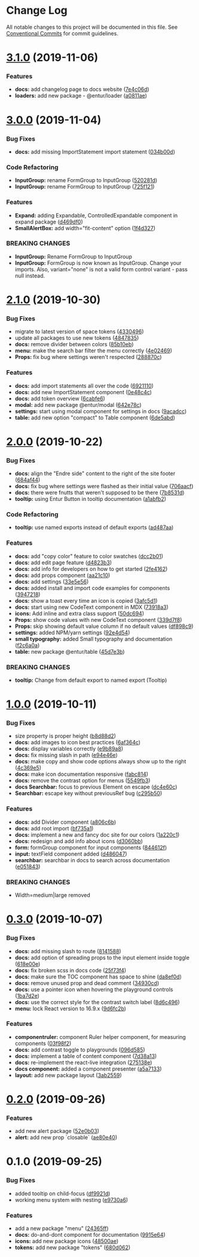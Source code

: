 # Change Log

All notable changes to this project will be documented in this file.
See [Conventional Commits](https://conventionalcommits.org) for commit guidelines.

# [3.1.0](https://bitbucket.org/enturas/design-system/compare/@entur/designsystem-docs@3.0.0...@entur/designsystem-docs@3.1.0) (2019-11-06)

### Features

- **docs:** add changelog page to docs website ([7e4c06d](https://bitbucket.org/enturas/design-system/commits/7e4c06dc5ec2c1121c70679c1fad9d2ed26274ad))
- **loaders:** add new package - @entur/loader ([a0811ae](https://bitbucket.org/enturas/design-system/commits/a0811aee2f1ba713a7190c9fa9fd84cdcd2a6d90))

# [3.0.0](https://bitbucket.org/enturas/design-system/compare/@entur/designsystem-docs@2.1.0...@entur/designsystem-docs@3.0.0) (2019-11-04)

### Bug Fixes

- **docs:** add missing ImportStatement import statement ([034b00d](https://bitbucket.org/enturas/design-system/commits/034b00de7ffaa056cf5026bd018ee723471ebbed))

### Code Refactoring

- **InputGroup:** rename FormGroup to InputGroup ([520281d](https://bitbucket.org/enturas/design-system/commits/520281d8dc461c73fb533db92ceed0ebf40a1823))
- **InputGroup:** rename FormGroup to InputGroup ([725f121](https://bitbucket.org/enturas/design-system/commits/725f121f9597310a1c4f9e46501eeef1c8a82829))

### Features

- **Expand:** adding Expandable, ControlledExpandable component in expand package ([d469df0](https://bitbucket.org/enturas/design-system/commits/d469df03e3da6e70e206746debc5ec0a11d18af1))
- **SmallAlertBox:** add width="fit-content" option ([1f4d327](https://bitbucket.org/enturas/design-system/commits/1f4d32763a65bbe2a70f814f9ca9377a737f53ca))

### BREAKING CHANGES

- **InputGroup:** Rename FormGroup to InputGroup
- **InputGroup:** FormGroup is now known as InputGroup. Change your imports. Also, variant="none" is not a valid form
  control variant - pass null instead.

# [2.1.0](https://bitbucket.org/enturas/design-system/compare/@entur/designsystem-docs@2.0.0...@entur/designsystem-docs@2.1.0) (2019-10-30)

### Bug Fixes

- migrate to latest version of space tokens ([4330496](https://bitbucket.org/enturas/design-system/commits/4330496e269bf628f7b9b7aec75f704800201101))
- update all packages to use new tokens ([4847835](https://bitbucket.org/enturas/design-system/commits/48478359b0e562ba828e06d9b5c57239316805c2))
- **docs:** remove divider between colors ([85b10eb](https://bitbucket.org/enturas/design-system/commits/85b10eb25dc5fc756f89c7e948ef460cf1afcdb8))
- **menu:** make the search bar filter the menu correctly ([4e02469](https://bitbucket.org/enturas/design-system/commits/4e024698b1f444584df6f4f6ad8d252c8e2df72f))
- **Props:** fix bug where settings weren't respected ([288870c](https://bitbucket.org/enturas/design-system/commits/288870caad68baa2fc089235e48753c517d318d5))

### Features

- **docs:** add import statements all over the code ([6921110](https://bitbucket.org/enturas/design-system/commits/6921110c0d55976cec604f3cd6da31a708fb7871))
- **docs:** add new ImportStatement component ([0e48c4c](https://bitbucket.org/enturas/design-system/commits/0e48c4c3b959a4a2091d5eb8e260fa0060184032))
- **docs:** add token overview ([6cabfe6](https://bitbucket.org/enturas/design-system/commits/6cabfe60744296786f590d49b34615f03d26435c))
- **modal:** add new package @entur/modal ([642e78c](https://bitbucket.org/enturas/design-system/commits/642e78cac1f4db4e63ac3c202405c9876b68ff4a))
- **settings:** start using modal component for settings in docs ([9acadcc](https://bitbucket.org/enturas/design-system/commits/9acadccad387a9725552203b62c624467c809ca6))
- **table:** add new option "compact" to Table component ([6de5abd](https://bitbucket.org/enturas/design-system/commits/6de5abdc3655fb72b3595c447d814b3e51e30e17))

# [2.0.0](https://bitbucket.org/enturas/design-system/compare/@entur/designsystem-docs@1.0.0...@entur/designsystem-docs@2.0.0) (2019-10-22)

### Bug Fixes

- **docs:** align the "Endre side" content to the right of the site footer ([684af44](https://bitbucket.org/enturas/design-system/commits/684af447c01d0405c1cbb02bdd7e5b2a2b99dd54))
- **docs:** fix bug where settings were flashed as their initial value ([706aacf](https://bitbucket.org/enturas/design-system/commits/706aacfa032a52efb0ef2920ad72bcb9c102ac33))
- **docs:** there were fnutts that weren't supposed to be there ([7b8531d](https://bitbucket.org/enturas/design-system/commits/7b8531dd9f34c1d19b491d3bfcde255750111cb5))
- **tooltip:** using Entur Button in tooltip documentation ([a1abfb2](https://bitbucket.org/enturas/design-system/commits/a1abfb2c6fa9e39e8bb1c5e6ac6fffb0e9153ad7))

### Code Refactoring

- **tooltip:** use named exports instead of default exports ([ad487aa](https://bitbucket.org/enturas/design-system/commits/ad487aa63a591fa979b7d57cb804426cc54ed3b7))

### Features

- **docs:** add "copy color" feature to color swatches ([dcc2b01](https://bitbucket.org/enturas/design-system/commits/dcc2b013651d90dbf263fd3687d54d4e1a69263c))
- **docs:** add edit page feature ([d4823b3](https://bitbucket.org/enturas/design-system/commits/d4823b3313a0be098a7758acf49ac90521ce8a33))
- **docs:** add info for developers on how to get started ([2fe4162](https://bitbucket.org/enturas/design-system/commits/2fe41623376938ecb7a6a87f79220b0caaca10a7))
- **docs:** add props component ([aa21c10](https://bitbucket.org/enturas/design-system/commits/aa21c1051ddc2a0dbe13190e1a622499eecd32a1))
- **docs:** add settings ([33e5e56](https://bitbucket.org/enturas/design-system/commits/33e5e568d4d01ac1f5af092ff54f01cccd9b4ab6))
- **docs:** added install and import code examples for components ([3947218](https://bitbucket.org/enturas/design-system/commits/394721862f307913a7e553ee9266ad335bb98d7d))
- **docs:** show a toast every time an icon is copied ([3afc5d1](https://bitbucket.org/enturas/design-system/commits/3afc5d12092bb65317ffd15ba5d00d75625cfbf4))
- **docs:** start using new CodeText component in MDX ([73918a3](https://bitbucket.org/enturas/design-system/commits/73918a35a515997a61829fa707f464fc665c17a1))
- **icons:** Add inline and extra class support ([50dc694](https://bitbucket.org/enturas/design-system/commits/50dc694063585c4c39618bf38f1c0d2a87a3319e))
- **Props:** show code values with new CodeText component ([339d7f8](https://bitbucket.org/enturas/design-system/commits/339d7f8ba1942438bb667eb54a79fd1ba21efba3))
- **Props:** skip showing default value column if no default values ([df898c9](https://bitbucket.org/enturas/design-system/commits/df898c984f2ae107fbe4fd2a5060c687f7b8f7c3))
- **settings:** added NPM/yarn settings ([92e4d54](https://bitbucket.org/enturas/design-system/commits/92e4d545500ca8e99aea1cfbf0f96f0f6d16e7a4))
- **small typography:** added Small typography and documentation ([f2c6a0a](https://bitbucket.org/enturas/design-system/commits/f2c6a0a108b177efad32ca0fec0733a2072bd9d1))
- **table:** new package @entur/table ([45d7e3b](https://bitbucket.org/enturas/design-system/commits/45d7e3b151b6ff4e59bf58d776da5b45df34f196))

### BREAKING CHANGES

- **tooltip:** Change from default export to named export (Tooltip)

# [1.0.0](https://bitbucket.org/enturas/design-system/compare/@entur/designsystem-docs@0.3.0...@entur/designsystem-docs@1.0.0) (2019-10-11)

### Bug Fixes

- size property is proper height ([b8d88d2](https://bitbucket.org/enturas/design-system/commits/b8d88d2))
- **docs:** add images to icon best practices ([6af364c](https://bitbucket.org/enturas/design-system/commits/6af364c))
- **docs:** display variables correctly ([e9b89a8](https://bitbucket.org/enturas/design-system/commits/e9b89a8))
- **docs:** fix missing slash in path ([e94e46e](https://bitbucket.org/enturas/design-system/commits/e94e46e))
- **docs:** make copy and show code options always show up to the right ([4c369e5](https://bitbucket.org/enturas/design-system/commits/4c369e5))
- **docs:** make icon documentation responsive ([fabc814](https://bitbucket.org/enturas/design-system/commits/fabc814))
- **docs:** remove the contrast option for menus ([5549fb3](https://bitbucket.org/enturas/design-system/commits/5549fb3))
- **docs Searchbar:** focus to previous Element on escape ([dc4e60c](https://bitbucket.org/enturas/design-system/commits/dc4e60c))
- **Searchbar:** escape key without previousRef bug ([c295b50](https://bitbucket.org/enturas/design-system/commits/c295b50))

### Features

- **docs:** add Divider component ([a806c6b](https://bitbucket.org/enturas/design-system/commits/a806c6b))
- **docs:** add root import ([bf735a1](https://bitbucket.org/enturas/design-system/commits/bf735a1))
- **docs:** implement a new and fancy doc site for our colors ([1a220c1](https://bitbucket.org/enturas/design-system/commits/1a220c1))
- **docs:** redesign and add info about icons ([d3060bb](https://bitbucket.org/enturas/design-system/commits/d3060bb))
- **form:** formGroup component for input components ([844612f](https://bitbucket.org/enturas/design-system/commits/844612f))
- **input:** textField component added ([d486047](https://bitbucket.org/enturas/design-system/commits/d486047))
- **searchbar:** searchbar in docs to search across documentation ([e051843](https://bitbucket.org/enturas/design-system/commits/e051843))

### BREAKING CHANGES

- Width=medium|large removed

# [0.3.0](https://bitbucket.org/enturas/design-system/compare/@entur/designsystem-docs@0.2.0...@entur/designsystem-docs@0.3.0) (2019-10-07)

### Bug Fixes

- **docs:** add missing slash to route ([8141588](https://bitbucket.org/enturas/design-system/commits/8141588))
- **docs:** add option of spreading props to the input element inside toggle ([618e00e](https://bitbucket.org/enturas/design-system/commits/618e00e))
- **docs:** fix broken scss in docs code ([25f73f4](https://bitbucket.org/enturas/design-system/commits/25f73f4))
- **docs:** make sure the TOC component has space to shine ([da8ef0d](https://bitbucket.org/enturas/design-system/commits/da8ef0d))
- **docs:** remove unused prop and dead comment ([34930cd](https://bitbucket.org/enturas/design-system/commits/34930cd))
- **docs:** use a pointer icon when hovering the playground controls ([1ba7d2e](https://bitbucket.org/enturas/design-system/commits/1ba7d2e))
- **docs:** use the correct style for the contrast switch label ([8d6c496](https://bitbucket.org/enturas/design-system/commits/8d6c496))
- **menu:** lock React version to 16.9.x ([9d6fc2b](https://bitbucket.org/enturas/design-system/commits/9d6fc2b))

### Features

- **componentruler:** component Ruler helper component, for measuring components ([03f98f2](https://bitbucket.org/enturas/design-system/commits/03f98f2))
- **docs:** add contrast toggle to playgrounds ([096d585](https://bitbucket.org/enturas/design-system/commits/096d585))
- **docs:** implement a table of content component ([7d38a13](https://bitbucket.org/enturas/design-system/commits/7d38a13))
- **docs:** re-implement the react-live integration ([275138e](https://bitbucket.org/enturas/design-system/commits/275138e))
- **docs component:** added a component presenter ([a5a7133](https://bitbucket.org/enturas/design-system/commits/a5a7133))
- **layout:** add new package layout ([3ab2559](https://bitbucket.org/enturas/design-system/commits/3ab2559))

# [0.2.0](https://bitbucket.org/enturas/design-system/compare/@entur/designsystem-docs@0.1.0...@entur/designsystem-docs@0.2.0) (2019-09-26)

### Features

- add new alert package ([52e0b03](https://bitbucket.org/enturas/design-system/commits/52e0b03))
- **alert:** add new prop \`closable\` ([ae80e40](https://bitbucket.org/enturas/design-system/commits/ae80e40))

# 0.1.0 (2019-09-25)

### Bug Fixes

- added tooltip on child-focus ([df9921d](https://bitbucket.org/enturas/design-system/commits/df9921d))
- working menu system with nesting ([e9730a6](https://bitbucket.org/enturas/design-system/commits/e9730a6))

### Features

- add a new package "menu" ([24365ff](https://bitbucket.org/enturas/design-system/commits/24365ff))
- **docs:** do-and-dont component for documentation ([9915e64](https://bitbucket.org/enturas/design-system/commits/9915e64))
- **icons:** add new package icons ([48500ae](https://bitbucket.org/enturas/design-system/commits/48500ae))
- **tokens:** add new package "tokens" ([680d062](https://bitbucket.org/enturas/design-system/commits/680d062))
